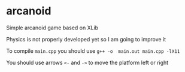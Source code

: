 # arcanoid
Simple arcanoid game based on XLib

Physics is not properly developed yet so I am going to improve it

To compile `main.cpp` you should use `g++ -o  main.out main.cpp -lX11` 

You should use arrows `<-` and `->` to move the platform left or right
